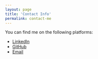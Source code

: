 ```yaml
---
layout: page
title: 'Contact Info'
permalink: contact-me
---
```


You can find me on the following platforms:

- [LinkedIn](https://www.linkedin.com/in/sunil-dhaka-55a744159)
- [GitHub](https://github.com/sunil-dhaka)
- [Email](mailto:sunil.dhaka.iitk@gmail.com)